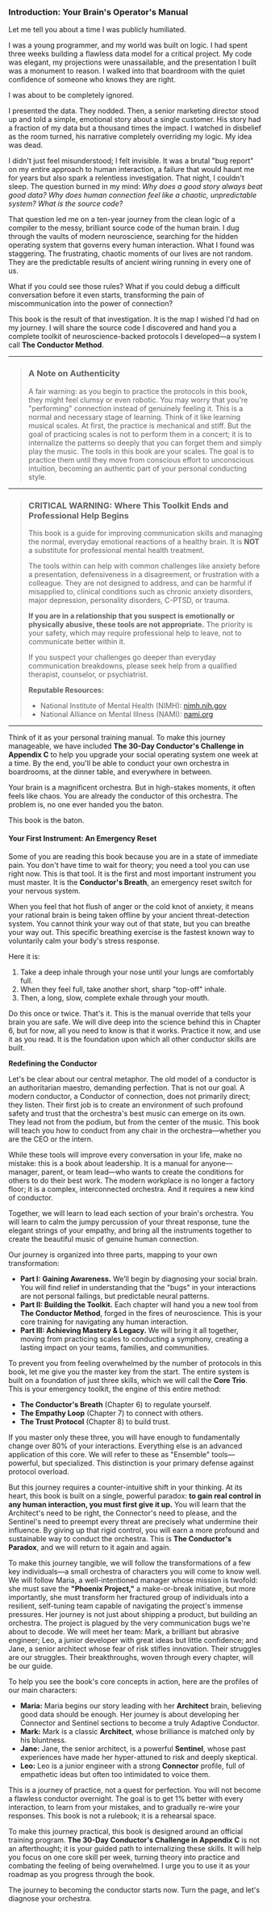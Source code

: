 ### **Introduction: Your Brain's Operator's Manual**

Let me tell you about a time I was publicly humiliated.

I was a young programmer, and my world was built on logic. I had spent three weeks building a flawless data model for a critical project. My code was elegant, my projections were unassailable, and the presentation I built was a monument to reason. I walked into that boardroom with the quiet confidence of someone who knows they are right.

I was about to be completely ignored.

I presented the data. They nodded. Then, a senior marketing director stood up and told a simple, emotional story about a single customer. His story had a fraction of my data but a thousand times the impact. I watched in disbelief as the room turned, his narrative completely overriding my logic. My idea was dead.

I didn't just feel misunderstood; I felt invisible. It was a brutal "bug report" on my entire approach to human interaction, a failure that would haunt me for years but also spark a relentless investigation. That night, I couldn't sleep. The question burned in my mind: *Why does a good story always beat good data? Why does human connection feel like a chaotic, unpredictable system? What is the source code?*

That question led me on a ten-year journey from the clean logic of a compiler to the messy, brilliant source code of the human brain. I dug through the vaults of modern neuroscience, searching for the hidden operating system that governs every human interaction. What I found was staggering. The frustrating, chaotic moments of our lives are not random. They are the predictable results of ancient wiring running in every one of us.

What if you could see those rules? What if you could debug a difficult conversation before it even starts, transforming the pain of miscommunication into the power of connection?

This book is the result of that investigation. It is the map I wished I'd had on my journey. I will share the source code I discovered and hand you a complete toolkit of neuroscience-backed protocols I developed—a system I call **The Conductor Method**.

---
> ### **A Note on Authenticity**
> 
> A fair warning: as you begin to practice the protocols in this book, they might feel clumsy or even robotic. You may worry that you're "performing" connection instead of genuinely feeling it. This is a normal and necessary stage of learning. Think of it like learning musical scales. At first, the practice is mechanical and stiff. But the goal of practicing scales is not to perform them in a concert; it is to internalize the patterns so deeply that you can forget them and simply play the music. The tools in this book are your scales. The goal is to practice them until they move from conscious effort to unconscious intuition, becoming an authentic part of your personal conducting style.

---
> ### **CRITICAL WARNING: Where This Toolkit Ends and Professional Help Begins**
>
> This book is a guide for improving communication skills and managing the normal, everyday emotional reactions of a healthy brain. It is **NOT** a substitute for professional mental health treatment.
>
> The tools within can help with common challenges like anxiety before a presentation, defensiveness in a disagreement, or frustration with a colleague. They are not designed to address, and can be harmful if misapplied to, clinical conditions such as chronic anxiety disorders, major depression, personality disorders, C-PTSD, or trauma.
>
> **If you are in a relationship that you suspect is emotionally or physically abusive, these tools are not appropriate.** The priority is your safety, which may require professional help to leave, not to communicate better within it.
>
> If you suspect your challenges go deeper than everyday communication breakdowns, please seek help from a qualified therapist, counselor, or psychiatrist.
>
> **Reputable Resources:**
> *   National Institute of Mental Health (NIMH): [nimh.nih.gov](https://www.nimh.nih.gov/health/find-help)
> *   National Alliance on Mental Illness (NAMI): [nami.org](https://nami.org/Home)
---

Think of it as your personal training manual. To make this journey manageable, we have included **The 30-Day Conductor's Challenge in Appendix C** to help you upgrade your social operating system one week at a time. By the end, you'll be able to conduct your own orchestra in boardrooms, at the dinner table, and everywhere in between.

Your brain is a magnificent orchestra. But in high-stakes moments, it often feels like chaos. You are already the conductor of this orchestra. The problem is, no one ever handed you the baton.

This book is the baton.

#### **Your First Instrument: An Emergency Reset**
Some of you are reading this book because you are in a state of immediate pain. You don't have time to wait for theory; you need a tool you can use right now. This is that tool. It is the first and most important instrument you must master. It is the **Conductor's Breath**, an emergency reset switch for your nervous system.

When you feel that hot flush of anger or the cold knot of anxiety, it means your rational brain is being taken offline by your ancient threat-detection system. You cannot think your way out of that state, but you can breathe your way out. This specific breathing exercise is the fastest known way to voluntarily calm your body's stress response.

Here it is:
1.  Take a deep inhale through your nose until your lungs are comfortably full.
2.  When they feel full, take another short, sharp "top-off" inhale.
3.  Then, a long, slow, complete exhale through your mouth.

Do this once or twice. That's it. This is the manual override that tells your brain you are safe. We will dive deep into the science behind this in Chapter 6, but for now, all you need to know is that it works. Practice it now, and use it as you read. It is the foundation upon which all other conductor skills are built.

**Redefining the Conductor**

Let's be clear about our central metaphor. The old model of a conductor is an authoritarian maestro, demanding perfection. That is not our goal. A modern conductor, a Conductor of connection, does not primarily direct; they listen. Their first job is to create an environment of such profound safety and trust that the orchestra's best music can emerge on its own. They lead not from the podium, but from the center of the music. This book will teach you how to conduct from any chair in the orchestra—whether you are the CEO or the intern.

While these tools will improve every conversation in your life, make no mistake: this is a book about leadership. It is a manual for anyone—manager, parent, or team lead—who wants to create the conditions for others to do their best work. The modern workplace is no longer a factory floor; it is a complex, interconnected orchestra. And it requires a new kind of conductor.

Together, we will learn to lead each section of your brain's orchestra. You will learn to calm the jumpy percussion of your threat response, tune the elegant strings of your empathy, and bring all the instruments together to create the beautiful music of genuine human connection.

Our journey is organized into three parts, mapping to your own transformation:
*   **Part I: Gaining Awareness.** We’ll begin by diagnosing your social brain. You will find relief in understanding that the "bugs" in your interactions are not personal failings, but predictable neural patterns.
*   **Part II: Building the Toolkit.** Each chapter will hand you a new tool from **The Conductor Method**, forged in the fires of neuroscience. This is your core training for navigating any human interaction.
*   **Part III: Achieving Mastery & Legacy.** We will bring it all together, moving from practicing scales to conducting a symphony, creating a lasting impact on your teams, families, and communities.

To prevent you from feeling overwhelmed by the number of protocols in this book, let me give you the master key from the start. The entire system is built on a foundation of just three skills, which we will call the **Core Trio**. This is your emergency toolkit, the engine of this entire method:
*   **The Conductor's Breath** (Chapter 6) to regulate yourself.
*   **The Empathy Loop** (Chapter 7) to connect with others.
*   **The Trust Protocol** (Chapter 8) to build trust.

If you master only these three, you will have enough to fundamentally change over 80% of your interactions. Everything else is an advanced application of this core. We will refer to these as "Ensemble" tools—powerful, but specialized. This distinction is your primary defense against protocol overload.

But this journey requires a counter-intuitive shift in your thinking. At its heart, this book is built on a single, powerful paradox: **to gain real control in any human interaction, you must first give it up.** You will learn that the Architect's need to be right, the Connector's need to please, and the Sentinel's need to preempt every threat are precisely what undermine their influence. By giving up that rigid control, you will earn a more profound and sustainable way to conduct the orchestra. This is **The Conductor's Paradox**, and we will return to it again and again.

To make this journey tangible, we will follow the transformations of a few key individuals—a small orchestra of characters you will come to know well. We will follow Maria, a well-intentioned manager whose mission is twofold: she must save the **"Phoenix Project,"** a make-or-break initiative, but more importantly, she must transform her fractured group of individuals into a resilient, self-tuning team capable of navigating the project's immense pressures. Her journey is not just about shipping a product, but building an orchestra. The project is plagued by the very communication bugs we're about to decode. We will meet her team: Mark, a brilliant but abrasive engineer; Leo, a junior developer with great ideas but little confidence; and Jane, a senior architect whose fear of risk stifles innovation. Their struggles are our struggles. Their breakthroughs, woven through every chapter, will be our guide.

To help you see the book's core concepts in action, here are the profiles of our main characters:
*   **Maria:** Maria begins our story leading with her **Architect** brain, believing good data should be enough. Her journey is about developing her Connector and Sentinel sections to become a truly Adaptive Conductor.
*   **Mark:** Mark is a classic **Architect**, whose brilliance is matched only by his bluntness.
*   **Jane:** Jane, the senior architect, is a powerful **Sentinel**, whose past experiences have made her hyper-attuned to risk and deeply skeptical.
*   **Leo:** Leo is a junior engineer with a strong **Connector** profile, full of empathetic ideas but often too intimidated to voice them.

This is a journey of practice, not a quest for perfection. You will not become a flawless conductor overnight. The goal is to get 1% better with every interaction, to learn from your mistakes, and to gradually re-wire your responses. This book is not a rulebook; it is a rehearsal space.

To make this journey practical, this book is designed around an official training program. **The 30-Day Conductor's Challenge in Appendix C** is not an afterthought; it is your guided path to internalizing these skills. It will help you focus on one core skill per week, turning theory into practice and combating the feeling of being overwhelmed. I urge you to use it as your roadmap as you progress through the book.

The journey to becoming the conductor starts now. Turn the page, and let's diagnose your orchestra.
